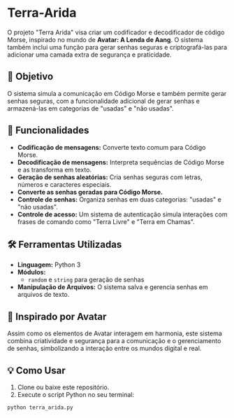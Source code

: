 # Terra-Arida

O projeto "Terra Arida" visa criar um codificador e decodificador de código Morse, inspirado no mundo de **Avatar: A Lenda de Aang**. O sistema também inclui uma função para gerar senhas seguras e criptografá-las para adicionar uma camada extra de segurança e praticidade.

## 🎯 Objetivo

O sistema simula a comunicação em Código Morse e também permite gerar senhas seguras, com a funcionalidade adicional de gerar senhas e armazená-las em categorias de "usadas" e "não usadas".

## 🔧 Funcionalidades

- **Codificação de mensagens:** Converte texto comum para Código Morse.
- **Decodificação de mensagens:** Interpreta sequências de Código Morse e as transforma em texto.
- **Geração de senhas aleatórias:** Cria senhas seguras com letras, números e caracteres especiais.
- **Converte as senhas geradas para Código Morse.**
- **Controle de senhas:** Organiza senhas em duas categorias: "usadas" e "não usadas".
- **Controle de acesso:** Um sistema de autenticação simula interações com frases de comando como "Terra Livre" e "Terra em Chamas".

## 🛠️ Ferramentas Utilizadas

- **Linguagem:** Python 3
- **Módulos:** 
  - `random` e `string` para geração de senhas
- **Manipulação de Arquivos:** O sistema salva e gerencia senhas em arquivos de texto.

## 🌟 Inspirado por Avatar

Assim como os elementos de Avatar interagem em harmonia, este sistema combina criatividade e segurança para a comunicação e o gerenciamento de senhas, simbolizando a interação entre os mundos digital e real.

## 💡 Como Usar

1. Clone ou baixe este repositório.
2. Execute o script Python no seu terminal:

```bash
python terra_arida.py
